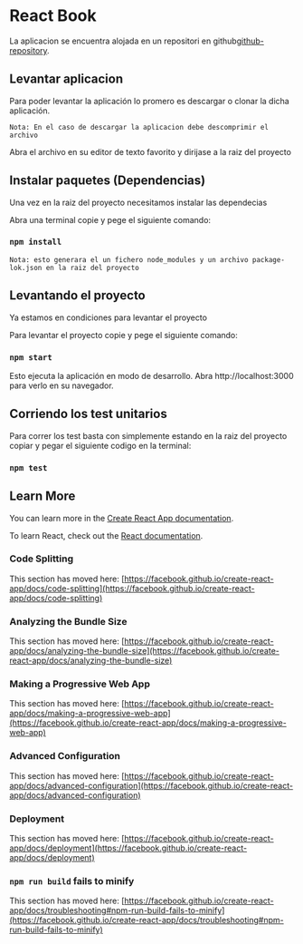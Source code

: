 # React Book

La aplicacion se encuentra alojada en un repositori en github[github-repository](https://github.com/kvzon1984/React-Book).

## Levantar aplicacion

Para poder levantar la aplicación lo promero es descargar o clonar la dicha aplicación.

    Nota: En el caso de descargar la aplicacion debe descomprimir el archivo

Abra el archivo en su editor de texto favorito y dirijase a la raiz del proyecto

## Instalar paquetes (Dependencias)

Una vez en la raiz del proyecto necesitamos instalar las dependecias

Abra una terminal copie y pege el siguiente comando:

### `npm install`

    Nota: esto generara el un fichero node_modules y un archivo package-lok.json en la raiz del proyecto

## Levantando el proyecto

Ya estamos en condiciones para levantar el proyecto

Para levantar el proyecto copie y pege el siguiente comando:

### `npm start`

Esto ejecuta la aplicación en modo de desarrollo.
Abra http://localhost:3000 para verlo en su navegador.


## Corriendo los test unitarios

Para correr los test basta con simplemente estando en la raiz del proyecto copiar y pegar el siguiente codigo en la terminal:

### `npm test`



## Learn More

You can learn more in the [Create React App documentation](https://facebook.github.io/create-react-app/docs/getting-started).

To learn React, check out the [React documentation](https://reactjs.org/).

### Code Splitting

This section has moved here: [https://facebook.github.io/create-react-app/docs/code-splitting](https://facebook.github.io/create-react-app/docs/code-splitting)

### Analyzing the Bundle Size

This section has moved here: [https://facebook.github.io/create-react-app/docs/analyzing-the-bundle-size](https://facebook.github.io/create-react-app/docs/analyzing-the-bundle-size)

### Making a Progressive Web App

This section has moved here: [https://facebook.github.io/create-react-app/docs/making-a-progressive-web-app](https://facebook.github.io/create-react-app/docs/making-a-progressive-web-app)

### Advanced Configuration

This section has moved here: [https://facebook.github.io/create-react-app/docs/advanced-configuration](https://facebook.github.io/create-react-app/docs/advanced-configuration)

### Deployment

This section has moved here: [https://facebook.github.io/create-react-app/docs/deployment](https://facebook.github.io/create-react-app/docs/deployment)

### `npm run build` fails to minify

This section has moved here: [https://facebook.github.io/create-react-app/docs/troubleshooting#npm-run-build-fails-to-minify](https://facebook.github.io/create-react-app/docs/troubleshooting#npm-run-build-fails-to-minify)
